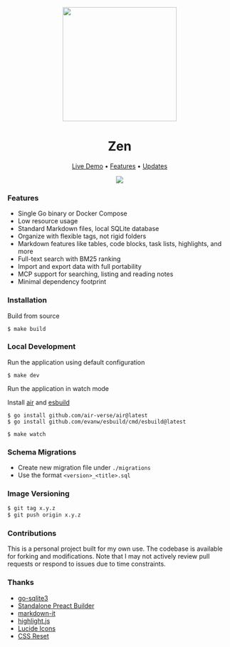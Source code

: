 <p align="center">
  <img width="256" src="assets/android-chrome-512x512.png">
  <h1 align="center">Zen</h1>
  <p align="center">
    <a href="https://zendemo.fly.dev">Live Demo</a> •
    <a href="http://sheshbabu.com/zen/">Features</a> •
    <a href="https://x.com/sheshbabu">Updates</a>
  </p>
</p>

<p align="center"><img src="https://github.com/sheshbabu/zen/blob/master/docs/screenshot.png?raw=true"/></p>

### Features
* Single Go binary or Docker Compose
* Low resource usage
* Standard Markdown files, local SQLite database
* Organize with flexible tags, not rigid folders
* Markdown features like tables, code blocks, task lists, highlights, and more
* Full-text search with BM25 ranking
* Import and export data with full portability
* MCP support for searching, listing and reading notes
* Minimal dependency footprint


### Installation
Build from source
```shell
$ make build
```


### Local Development
Run the application using default configuration
```shell
$ make dev
```

Run the application in watch mode

Install [air](https://github.com/air-verse/air) and [esbuild](https://esbuild.github.io)

```shell
$ go install github.com/air-verse/air@latest
$ go install github.com/evanw/esbuild/cmd/esbuild@latest
```

```shell
$ make watch
```


### Schema Migrations
* Create new migration file under `./migrations`
* Use the format `<version>_<title>.sql`


### Image Versioning
```bash
$ git tag x.y.z
$ git push origin x.y.z
```


### Contributions
This is a personal project built for my own use. The codebase is available for forking and modifications. Note that I may not actively review pull requests or respond to issues due to time constraints.


### Thanks
* [go-sqlite3](https://github.com/mattn/go-sqlite3)
* [Standalone Preact Builder](https://standalonepreact.satge.net)
* [markdown-it](https://markdown-it.github.io)
* [highlight.js](https://highlightjs.org)
* [Lucide Icons](https://lucide.dev)
* [CSS Reset](https://www.joshwcomeau.com/css/custom-css-reset/)